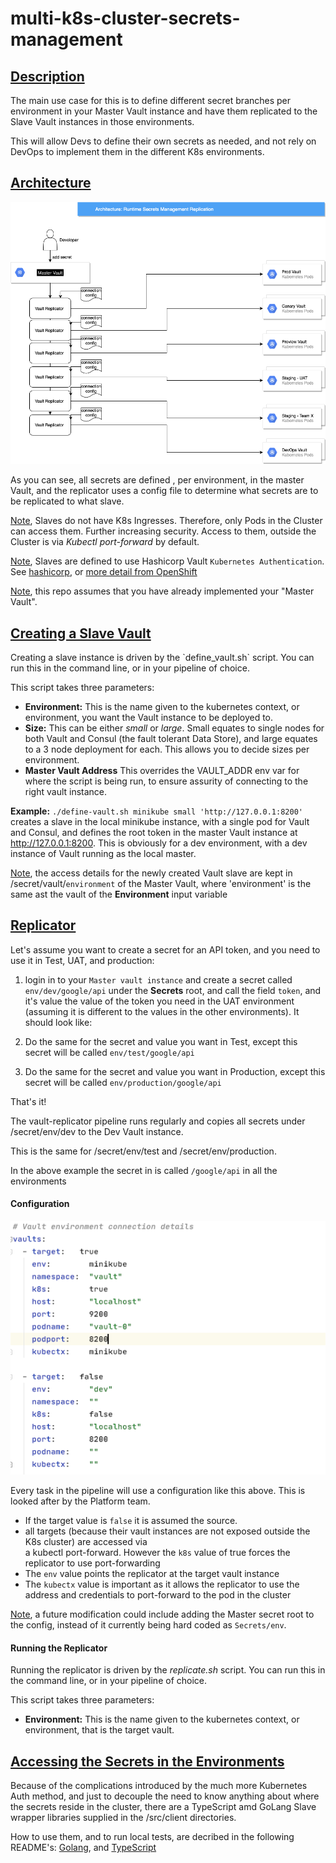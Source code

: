 # multi-k8s-cluster-secrets-management
<h2><ins>Description</ins></h2>

The main use case for this is to define different secret branches per environment in your Master Vault instance 
and have them replicated to the Slave Vault instances in those environments. 

This will allow Devs to define their own secrets as needed, and not rely on DevOps to implement them in the different K8s environments.

<h2><ins>Architecture</ins></h2>

 ![Architecture](Secrets_Management_Replication.png)
   
As you can see, all secrets are defined , per environment, in the master Vault, and the replicator
uses a config file to determine what secrets are to be replicated to what slave.

<ins>Note</ins>, Slaves do not have K8s Ingresses. Therefore, only Pods in the Cluster can access them. Further increasing security. 
Access to them, outside the Cluster is via *Kubectl port-forward* by default.

<ins>Note</ins>, Slaves are defined to use Hashicorp Vault `Kubernetes Authentication`. See [hashicorp](https://www.vaultproject.io/docs/auth/kubernetes), or [more detail from OpenShift](https://www.openshift.com/blog/vault-integration-using-kubernetes-authentication-method)
 

<ins>Note</ins>, this repo assumes that you have already implemented your "Master Vault". 

<h2><ins>Creating a Slave Vault</ins></h2>
Creating a slave instance is driven by the `define_vault.sh` script. You can run this in the command line, or in your pipeline of choice.

This script takes three parameters:
*   **Environment:**    This is the name given to the kubernetes context, or environment, you want the Vault instance to be deployed to.
*   **Size:**   This can be either *small* or *large*. Small equates to single nodes for both Vault and Consul (the fault tolerant Data Store), and large equates to a 3 node deployment for each. This allows you to decide sizes per environment.
*   **Master Vault Address**    This overrides the VAULT_ADDR env var for where the script is being run, to ensure assurity of connecting to the right vault instance.

**Example:** `./define-vault.sh minikube small 'http://127.0.0.1:8200'`  
creates a slave in the local minikube instance, with a single pod for Vault and Consul, and defines the root token in the master Vault instance at http://127.0.0.1:8200.
This is obviously for a dev environment, with a dev instance of Vault running as the local master. 

<ins>Note</ins>, the access details for the newly created Vault slave are kept in /secret/vault/`environment` of the Master Vault, where 'environment' is the same ast the vault of the **Environment** input variable  

<h2><ins>Replicator</ins></h2>

Let's assume you want to create a secret for an API token, and you need to use it in Test, UAT, and production:
1. login in to your `Master vault instance` and create a secret called `env/dev/google/api` under the <strong>Secrets</strong> root, and call the field `token`, 
and it's value the value of the token you need in the UAT environment 
(assuming it is different to the values in the other environments). It should look like:

2. Do the same for the secret and value you want in Test, except this secret will be called `env/test/google/api`
3. Do the same for the secret and value you want in Production, except this secret will be called `env/production/google/api`

That's it!

The vault-replicator pipeline runs regularly and copies all secrets under /secret/env/dev to the Dev Vault instance.

This is the same for /secret/env/test and /secret/env/production. 

In the above example the secret in is called `/google/api` in all the environments

#### Configuration
![pic](replicator%20config.png)

Every task in the pipeline will use a configuration like this above. This is looked after by the Platform team.

* If the target value is `false` it is assumed the source.
* all targets (because their vault instances are not exposed outside the K8s cluster) are accessed via \
 a kubectl port-forward. However the `k8s` value of true forces the replicator to use port-forwarding
* The `env` value points the replicator at the target vault instance
* The `kubectx` value is important as it allows the replicator to use the address and credentials to port-forward to the pod in the cluster

<ins>Note</ins>, a future modification could include adding the Master secret root to the config, instead of it currently being hard coded as `Secrets/env`. 

#### Running the Replicator
Running the replicator is driven by the *replicate.sh* script. You can run this in the command line, or in your pipeline of choice.

This script takes three parameters:
*   **Environment:**    This is the name given to the kubernetes context, or environment, that is the target vault.

<h2><ins>Accessing the Secrets in the Environments</ins></h2>
Because of the complications introduced by the much more Kubernetes Auth method, and just to decouple the need to know anything about where the secrets reside in the cluster,
there are a TypeScript amd GoLang Slave wrapper libraries supplied in the /src/client directories.

How to use them, and to run local tests, are decribed in the following README's: [Golang](https://github.com/pogo61/multi-k8s-cluster-secrets-management/blob/master/src/client/GoLang/README.md), and [TypeScript](https://github.com/pogo61/multi-k8s-cluster-secrets-management/blob/master/src/client/typescript/README.md)
